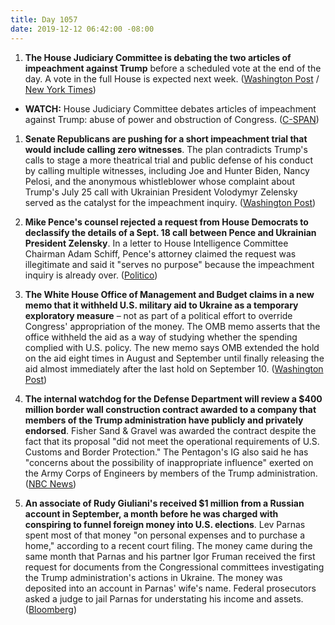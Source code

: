 ```yaml
---
title: Day 1057
date: 2019-12-12 06:42:00 -08:00
---
```


1. **The House Judiciary Committee is debating the two articles of impeachment against Trump** before a scheduled vote at the end of the day. A vote in the full House is expected next week. ([Washington Post](https://www.washingtonpost.com/politics/trump-impeachment-live-updates/2019/12/12/f24545e6-1cca-11ea-8d58-5ac3600967a1_story.html) / [New York Times](https://www.nytimes.com/2019/12/12/us/politics/trump-impeachment.html))

* **WATCH:** House Judiciary Committee debates articles of impeachment against Trump: abuse of power and obstruction of Congress. ([C-SPAN](https://www.youtube.com/watch?v=IRy5J9T4Ocs))

1. **Senate Republicans are pushing for a short impeachment trial that would include calling zero witnesses**. The plan contradicts Trump's calls to stage a more theatrical trial and public defense of his conduct by calling multiple witnesses, including Joe and Hunter Biden, Nancy Pelosi, and the anonymous whistleblower whose complaint about Trump's July 25 call with Ukrainian President Volodymyr Zelensky served as the catalyst for the impeachment inquiry. ([Washington Post](https://www.washingtonpost.com/politics/senate-republicans-look-to-hold-short-impeachment-trial-despite-trumps-desire-for-a-raucous-show/2019/12/11/b55f7da8-1c58-11ea-9ddd-3e0321c180e7_story.html))

2. **Mike Pence's counsel rejected a request from House Democrats to declassify the details of a Sept. 18 call between Pence and Ukrainian President Zelensky**. In a letter to House Intelligence Committee Chairman Adam Schiff, Pence's attorney claimed the request was illegitimate and said it "serves no purpose" because the impeachment inquiry is already over. ([Politico](https://www.politico.com/news/2019/12/11/pence-impeachment-declassify-testimony-083349))

3. **The White House Office of Management and Budget claims in a new memo that it withheld U.S. military aid to Ukraine as a temporary exploratory measure** – not as part of a political effort to override Congress' appropriation of the money. The OMB memo asserts that the office withheld the aid as a way of studying whether the spending complied with U.S. policy. The new memo says OMB extended the hold on the aid eight times in August and September until finally releasing the aid almost immediately after the last hold on September 10. ([Washington Post](https://www.washingtonpost.com/business/economy/in-new-legal-memo-white-house-budget-office-defends-withholding-aid-to-ukraine/2019/12/11/0caa030e-1b95-11ea-826b-14ef38a0f45f_story.html))

4. **The internal watchdog for the Defense Department will review a $400 million border wall construction contract awarded to a company that members of the Trump administration have publicly and privately endorsed**. Fisher Sand & Gravel was awarded the contract despite the fact that its proposal "did not meet the operational requirements of U.S. Customs and Border Protection." The Pentagon's IG also said he has "concerns about the possibility of inappropriate influence" exerted on the Army Corps of Engineers by members of the Trump administration. ([NBC News](https://www.nbcnews.com/politics/immigration/pentagon-watchdog-plans-review-award-400m-border-wall-contract-firm-n1099911))

5. **An associate of Rudy Giuliani's received $1 million from a Russian account in September, a month before he was charged with conspiring to funnel foreign money into U.S. elections**. Lev Parnas spent most of that money "on personal expenses and to purchase a home," according to a recent court filing. The money came during the same month that Parnas and his partner Igor Fruman received the first request for documents from the Congressional committees investigating the Trump administration's actions in Ukraine. The money was deposited into an account in Parnas' wife's name. Federal prosecutors asked a judge to jail Parnas for understating his income and assets. ([Bloomberg](https://www.bloomberg.com/news/articles/2019-12-11/giuliani-associate-parnas-got-1-million-from-russia-u-s-says))